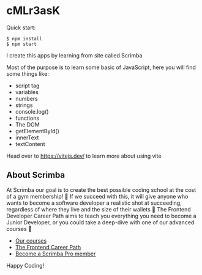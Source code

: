 # cMLr3asK

Quick start:

```
$ npm install
$ npm start
````

I create this apps by learning from site called Scrimba

Most of the purpose is to learn some basic of JavaScript, here you will find some things like:
- script tag
- variables
- numbers
- strings
- console.log()
- functions
- The DOM
- getElementById()
- innerText
- textContent

Head over to https://vitejs.dev/ to learn more about using vite
## About Scrimba

At Scrimba our goal is to create the best possible coding school at the cost of a gym membership! 💜
If we succeed with this, it will give anyone who wants to become a software developer a realistic shot at succeeding, regardless of where they live and the size of their wallets 🎉
The Frontend Developer Career Path aims to teach you everything you need to become a Junior Developer, or you could take a deep-dive with one of our advanced courses 🚀

- [Our courses](https://scrimba.com/allcourses)
- [The Frontend Career Path](https://scrimba.com/learn/frontend)
- [Become a Scrimba Pro member](https://scrimba.com/pricing)

Happy Coding!
